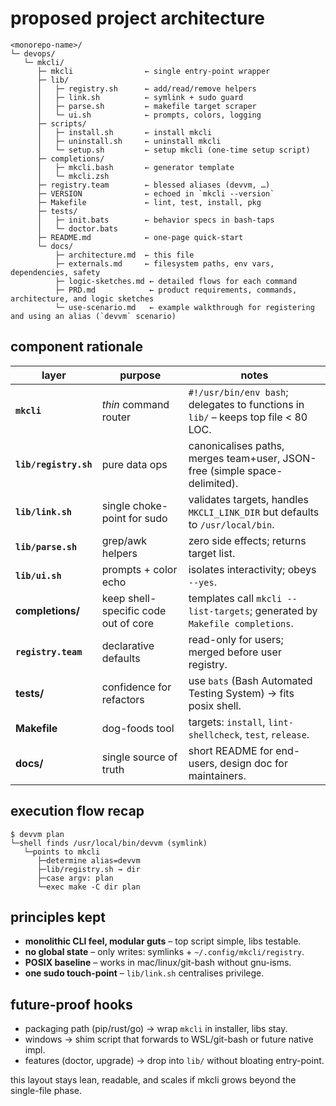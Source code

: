 # proposed project architecture

```
<monorepo-name>/
└─ devops/
   └─ mkcli/
      ├─ mkcli                ← single entry-point wrapper
      ├─ lib/
      │   ├─ registry.sh      ← add/read/remove helpers
      │   ├─ link.sh          ← symlink + sudo guard
      │   ├─ parse.sh         ← makefile target scraper
      │   └─ ui.sh            ← prompts, colors, logging
      ├─ scripts/
      │   ├─ install.sh       ← install mkcli
      │   ├─ uninstall.sh     ← uninstall mkcli
      │   └─ setup.sh         ← setup mkcli (one-time setup script)
      ├─ completions/
      │   ├─ mkcli.bash       ← generator template
      │   └─ mkcli.zsh
      ├─ registry.team        ← blessed aliases (devvm, …)
      ├─ VERSION              ← echoed in `mkcli --version`
      ├─ Makefile             ← lint, test, install, pkg
      ├─ tests/
      │   ├─ init.bats        ← behavior specs in bash-taps
      │   └─ doctor.bats
      ├─ README.md            ← one-page quick-start
      └─ docs/
          ├─ architecture.md  ← this file 
          ├─ externals.md     ← filesystem paths, env vars, dependencies, safety
          ├─ logic-sketches.md ← detailed flows for each command
          ├─ PRD.md            ← product requirements, commands, architecture, and logic sketches
          └─ use-scenario.md   ← example walkthrough for registering and using an alias (`devvm` scenario)

```

## component rationale

| layer                 | purpose                              | notes                                                                              |
| --------------------- | ------------------------------------ | ---------------------------------------------------------------------------------- |
| **`mkcli`**           | *thin* command router                | `#!/usr/bin/env bash`; delegates to functions in `lib/` – keeps top file < 80 LOC. |
| **`lib/registry.sh`** | pure data ops                        | canonicalises paths, merges team+user, JSON-free (simple space-delimited).         |
| **`lib/link.sh`**     | single choke-point for sudo          | validates targets, handles `MKCLI_LINK_DIR` but defaults to `/usr/local/bin`.      |
| **`lib/parse.sh`**    | grep/awk helpers                     | zero side effects; returns target list.                                            |
| **`lib/ui.sh`**       | prompts + color echo                 | isolates interactivity; obeys `--yes`.                                             |
| **completions/**      | keep shell-specific code out of core | templates call `mkcli --list-targets`; generated by `Makefile completions`.        |
| **`registry.team`**   | declarative defaults                 | read-only for users; merged before user registry.                                  |
| **tests/**            | confidence for refactors             | use `bats` (Bash Automated Testing System) → fits posix shell.                     |
| **Makefile**          | dog-foods tool                       | targets: `install`, `lint-shellcheck`, `test`, `release`.                          |
| **docs/**             | single source of truth               | short README for end-users, design doc for maintainers.                            |

## execution flow recap

```
$ devvm plan
└─shell finds /usr/local/bin/devvm (symlink)
   └─points to mkcli
      ├─determine alias=devvm
      ├─lib/registry.sh → dir
      ├─case argv: plan
      └─exec make -C dir plan
```

## principles kept

* **monolithic CLI feel, modular guts** – top script simple, libs testable.
* **no global state** – only writes: symlinks + `~/.config/mkcli/registry`.
* **POSIX baseline** – works in mac/linux/git-bash without gnu-isms.
* **one sudo touch-point** – `lib/link.sh` centralises privilege.

## future-proof hooks

* packaging path (pip/rust/go) → wrap `mkcli` in installer, libs stay.
* windows → shim script that forwards to WSL/git-bash or future native impl.
* features (doctor, upgrade) → drop into `lib/` without bloating entry-point.

this layout stays lean, readable, and scales if mkcli grows beyond the single-file phase.
